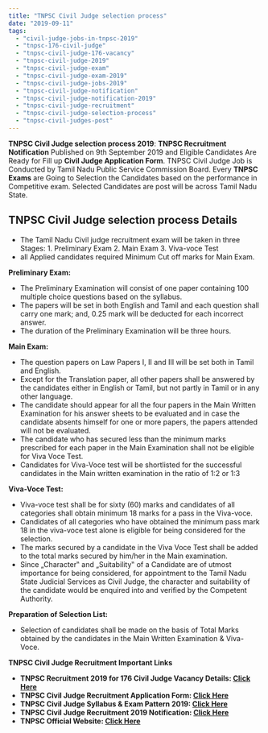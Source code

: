 ```yaml
---
title: "TNPSC Civil Judge selection process"
date: "2019-09-11"
tags: 
  - "civil-judge-jobs-in-tnpsc-2019"
  - "tnpsc-176-civil-judge"
  - "tnpsc-civil-judge-176-vacancy"
  - "tnpsc-civil-judge-2019"
  - "tnpsc-civil-judge-exam"
  - "tnpsc-civil-judge-exam-2019"
  - "tnpsc-civil-judge-jobs-2019"
  - "tnpsc-civil-judge-notification"
  - "tnpsc-civil-judge-notification-2019"
  - "tnpsc-civil-judge-recruitment"
  - "tnpsc-civil-judge-selection-process"
  - "tnpsc-civil-judges-post"
---
```


**TNPSC Civil Judge selection process 2019**: **TNPSC Recruitment Notification** Published on 9th September 2019 and Eligible Candidates Are Ready for Fill up **Civil Judge Application Form**. TNPSC Civil Judge Job is Conducted by Tamil Nadu Public Service Commission Board. Every **TNPSC Exams** are Going to Selection the Candidates based on the performance in Competitive exam. Selected Candidates are post will be across Tamil Nadu State.

## TNPSC Civil Judge selection process Details

- The Tamil Nadu Civil judge recruitment exam will be taken in three Stages: 1. Preliminary Exam 2. Main Exam 3. Viva-voce Test
- all Applied candidates required Minimum Cut off marks for Main Exam.

**Preliminary Exam:**

- The Preliminary Examination will consist of one paper containing 100 multiple choice questions based on the syllabus.
- The papers will be set in both English and Tamil and each question shall carry one mark; and, 0.25 mark will be deducted for each incorrect answer.
- The duration of the Preliminary Examination will be three hours.

**Main Exam:**

- The question papers on Law Papers I, II and III will be set both in Tamil and English.
- Except for the Translation paper, all other papers shall be answered by the candidates either in English or Tamil, but not partly in Tamil or in any other language.
- The candidate should appear for all the four papers in the Main Written Examination for his answer sheets to be evaluated and in case the candidate absents himself for one or more papers, the papers attended will not be evaluated.
- The candidate who has secured less than the minimum marks prescribed for each paper in the Main Examination shall not be eligible for Viva Voce Test.
- Candidates for Viva-Voce test will be shortlisted for the successful candidates in the Main written examination in the ratio of 1:2 or 1:3

**Viva-Voce Test:**

- Viva-voce test shall be for sixty (60) marks and candidates of all categories shall obtain minimum 18 marks for a pass in the Viva-voce.
- Candidates of all categories who have obtained the minimum pass mark 18 in the viva-voce test alone is eligible for being considered for the selection.
- The marks secured by a candidate in the Viva Voce Test shall be added to the total marks secured by him/her in the Main examination.
- Since „Character‟ and „Suitability‟ of a Candidate are of utmost importance for being considered, for appointment to the Tamil Nadu State Judicial Services as Civil Judge, the character and suitability of the candidate would be enquired into and verified by the Competent Authority.

**Preparation of Selection List:**

- Selection of candidates shall be made on the basis of Total Marks obtained by the candidates in the Main Written Examination & Viva-Voce.

**TNPSC Civil Judge Recruitment Important Links**

- **TNPSC Recruitment 2019 for 176 Civil Judge Vacancy Details: [Click Here](https://freegovtjobalert.in/tnpsc-recruitment-2019-for-176-civil-judge-vacancy-tnpsc-gov-in/)**
- **TNPSC Civil Judge Recruitment Application Form: [Click Here](https://apply.tnpscexams.in/apply-now?app_id=UElZMDAwMDAwMQ==)**
- **TNPSC Civil Judge Syllabus & Exam Pattern 2019: [Click Here](https://freegovtjobalert.in/tnpsc-civil-judge-syllabus-exam-pattern-2019/)**
- **TNPSC Civil Judge Recruitment 2019 Notification: [Click Here](https://freegovtjobalert.in/wp-content/uploads/2019/09/TNPSC-Civil-Judge-Notification.pdf)**
- **TNPSC Official Website: [Click Here](http://www.tnpsc.gov.in/)**
